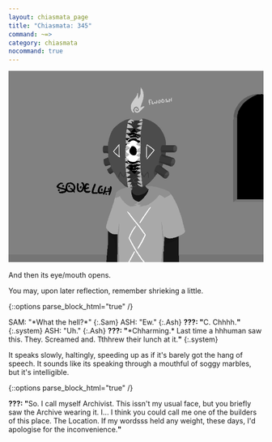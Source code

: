 ```yaml
---
layout: chiasmata_page
title: "Chiasmata: 345"
command: ~=>
category: chiasmata
nocommand: true
---
```


![345](/chiasmata/images/narrative/343.png)

And then its eye/mouth opens.

You may, upon later reflection, remember shrieking a little.

{::options parse_block_html="true" /}
<div class="dialogue">
SAM: "*What the hell?*" 
{:.Sam}
ASH: "Ew." 
{:.Ash}
<b>???: "</b>C. Chhhh.<b>"</b> 
{:.system}
ASH: "Uh." 
{:.Ash}
<b>???: "</b>*Chharming.* Last time a hhhuman saw this. They. Screamed and. Tthhrew their lunch at it.<b>"</b> 
{:.system}
</div>

It speaks slowly, haltingly, speeding up as if it's barely got the hang of speech. It sounds like its speaking through a mouthful of soggy marbles, but it's intelligible.

{::options parse_block_html="true" /}
<div class="dialogue system">
<b>???: "</b>So. I call myself Archivist. This issn't my usual face, but you briefly saw the Archive wearing it. I... I think you could call me one of the builders of this place. The Location. If my wordsss held any weight, these days, I'd apologise for the inconvenience.<b>"</b>
</div>